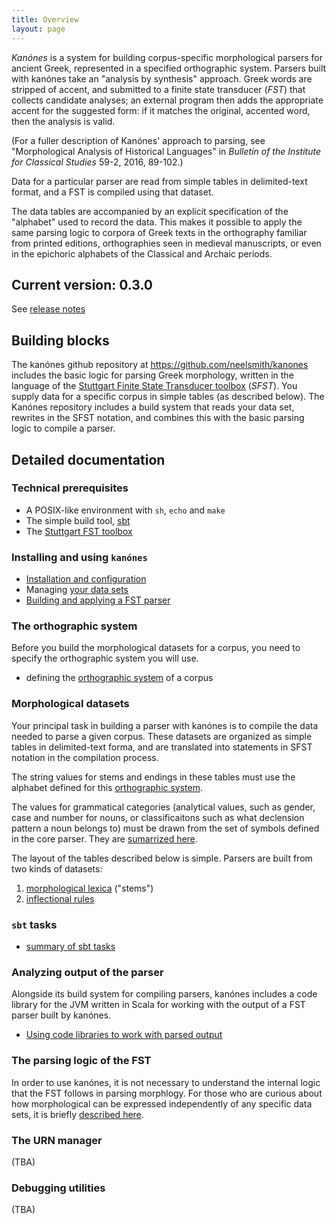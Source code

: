```yaml
---
title: Overview
layout: page
---
```


*Kanónes* is a system for building corpus-specific morphological parsers for ancient Greek, represented in a specified orthographic system.  Parsers built with kanónes take an "analysis by synthesis" approach.  Greek words are stripped of accent, and submitted to a finite state transducer (*FST*) that collects candidate analyses; an external program then adds the appropriate accent for the suggested form:  if it matches the original, accented word, then the analysis is valid.

(For a fuller description of Kanónes' approach to parsing, see "Morphological Analysis of Historical Languages" in *Bulletin of the Institute for Classical Studies* 59-2, 2016, 89-102.)

Data for a particular parser are read from simple tables in delimited-text format, and a FST is compiled using that dataset.

The data tables are accompanied by an explicit specification of the "alphabet" used to record the data.   This makes it possible to apply the same parsing logic to corpora of Greek texts in the orthography familiar from printed editions, orthographies seen in medieval manuscripts, or even in the epichoric alphabets of the Classical and Archaic periods.

## Current version: **0.3.0**

See [release notes](releases)


## Building blocks

The kanónes github repository at <https://github.com/neelsmith/kanones> includes the basic logic for parsing Greek morphology, written in the language of the [Stuttgart Finite State Transducer toolbox](http://www.cis.uni-muenchen.de/~schmid/tools/SFST/) (*SFST*).  You supply data for a specific corpus in simple tables (as described below).  The Kanónes repository includes a build system that reads your data set, rewrites in the SFST notation, and combines this with the basic parsing logic to compile a parser.


## Detailed documentation

### Technical prerequisites

-   A POSIX-like environment with `sh`, `echo` and `make`
-   The simple build tool, [sbt](https://github.com/sbt/sbt)
-   The [Stuttgart FST toolbox](http://www.cis.uni-muenchen.de/~schmid/tools/SFST/)


### Installing and using `kanónes`

-   [Installation and configuration](configuration)
-   Managing [your data sets](datasets)
-   [Building and applying a FST parser](parsing)

### The orthographic system

Before you build the morphological datasets for a corpus, you need to specify the orthographic system you will use.

-   defining the [orthographic system](Orthographic-systems) of a corpus



### Morphological datasets

Your principal task in building a parser with kanónes is to compile the data needed to parse a given corpus.  These datasets are organized as simple tables in delimited-text forma, and are translated into statements in SFST notation in the compilation process.

The string values for stems and endings in these tables must use the alphabet defined for this [orthographic system](Orthographic-systems).

The values for grammatical categories (analytical values, such as gender, case and number for nouns, or classificaitons such as what declension pattern a noun belongs to) must be drawn from the set of symbols defined in the core parser.  They are [sumarrized here](morph-symbols).

The layout of the tables described below is simple.  Parsers are built from two kinds of datasets:

1.  [morphological lexica](Stem-tables) ("stems")
2.  [inflectional rules](Rules-tables)

### `sbt` tasks

-   [summary of sbt tasks](sbt-tasks)

### Analyzing output of the parser

Alongside its build system for compiling parsers, kanónes includes a code library for the JVM written in Scala for working with the output of a FST parser built by kanónes.

-   [Using code libraries to work with parsed output](code-library)



### The parsing logic of the FST

In order to use kanónes, it is not necessary to understand the internal logic that the FST follows in parsing morphlogy.  For those who are curious about how morphological can be  expressed independently of any specific data sets, it is briefly [described here](FST-logic).

### The URN manager

(TBA)

### Debugging utilities

(TBA)
